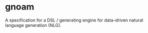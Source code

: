gnoam
=====

A specification for a DSL / generating engine for data-driven natural language generation (NLG).
